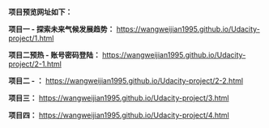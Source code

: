 **项目预览网址如下：**

**项目一 - 探索未来气候发展趋势：** https://wangweijian1995.github.io/Udacity-project/1.html

**项目二预热 - 账号密码登陆：** https://wangweijian1995.github.io/Udacity-project/2-1.html

**项目二 - ：** https://wangweijian1995.github.io/Udacity-project/2-2.html

**项目三：** https://wangweijian1995.github.io/Udacity-project/3.html

**项目四：** https://wangweijian1995.github.io/Udacity-project/4.html
